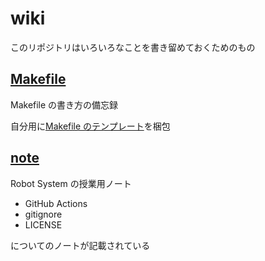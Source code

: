 # wiki
このリポジトリはいろいろなことを書き留めておくためのもの

## [Makefile](https://github.com/YazawaKenichi/wiki/tree/main/Makefile)
Makefile の書き方の備忘録

自分用に[Makefile のテンプレート](https://github.com/YazawaKenichi/wiki/blob/main/Makefile/Makefile)を梱包

## [note](https://github.com/yazawakenichi/wiki/tree/main/note)
Robot System の授業用ノート

- GitHub Actions
- gitignore
- LICENSE

についてのノートが記載されている

